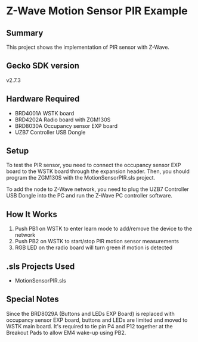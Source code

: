 # Z-Wave Motion Sensor PIR Example #

## Summary ##

This project shows the implementation of PIR sensor with Z-Wave.

## Gecko SDK version ##

v2.7.3

## Hardware Required ##

- BRD4001A WSTK board
- BRD4202A Radio board with ZGM130S
- BRD8030A Occupancy sensor EXP board
- UZB7 Controller USB Dongle

## Setup ##

To test the PIR sensor, you need to connect the occupancy sensor EXP board to the WSTK board through the expansion header. Then, you should program the ZGM130S with the MotionSensorPIR.sls project.

To add the node to Z-Wave network, you need to plug the UZB7 Controller USB Dongle into the PC and run the Z-Wave PC controller software.

## How It Works ##

1. Push PB1 on WSTK to enter learn mode to add/remove the device to the network
2. Push PB2 on WSTK to start/stop PIR motion sensor measurements
3. RGB LED on the radio board will turn green if motion is detected

## .sls Projects Used ##

- MotionSensorPIR.sls

## Special Notes ##

Since the BRD8029A (Buttons and LEDs EXP Board) is replaced with occupancy sensor EXP board, buttons and LEDs are limited and moved to WSTK main board. It's required to tie pin P4 and P12 together at the Breakout Pads to allow EM4 wake-up using PB2.
